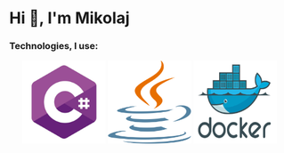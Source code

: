 <h1>Hi 👋, I'm Mikolaj</h1>
<h3>Technologies, I use:</h3>
<p align="center">
  <img src="./logos/cs.png" width="150" height="150" alt="cs">
  <img src="./logos/java.png" width="150" height="150" alt="cs">
  <img src="./logos/docker.png" width="150" height="150" alt="cs">
</p>
